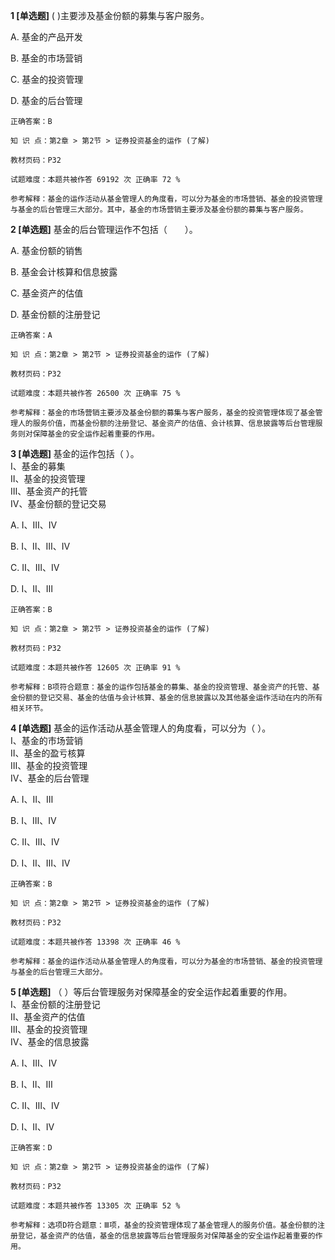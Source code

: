 **1 [单选题]** (       )主要涉及基金份额的募集与客户服务。 

A. 基金的产品开发

B. 基金的市场营销

C. 基金的投资管理

D. 基金的后台管理 

```
正确答案：B

知 识 点：第2章 > 第2节 > 证券投资基金的运作 (了解)

教材页码：P32

试题难度：本题共被作答 69192 次 正确率 72 %

参考解释：基金的运作活动从基金管理人的角度看，可以分为基金的市场营销、基金的投资管理与基金的后台管理三大部分。其中，基金的市场营销主要涉及基金份额的募集与客户服务。
```


**2 [单选题]** 基金的后台管理运作不包括（&emsp;&emsp;）。

A. 基金份额的销售

B. 基金会计核算和信息披露

C. 基金资产的估值

D. 基金份额的注册登记

```
正确答案：A

知 识 点：第2章 > 第2节 > 证券投资基金的运作 (了解)

教材页码：P32

试题难度：本题共被作答 26500 次 正确率 75 %

参考解释：基金的市场营销主要涉及基金份额的募集与客户服务，基金的投资管理体现了基金管理人的服务价值，而基金份额的注册登记、基金资产的估值、会计核算、信息披露等后台管理服务则对保障基金的安全运作起着重要的作用。
```


**3 [单选题]** 基金的运作包括（       ）。<br />
Ⅰ、基金的募集<br />
Ⅱ、基金的投资管理<br />
Ⅲ、基金资产的托管<br />
Ⅳ、基金份额的登记交易

A. Ⅰ、Ⅲ、Ⅳ

B. Ⅰ、Ⅱ、Ⅲ、Ⅳ

C. Ⅱ、Ⅲ、Ⅳ

D. Ⅰ、Ⅱ、Ⅲ

```
正确答案：B

知 识 点：第2章 > 第2节 > 证券投资基金的运作 (了解)

教材页码：P32

试题难度：本题共被作答 12605 次 正确率 91 %

参考解释：B项符合题意：基金的运作包括基金的募集、基金的投资管理、基金资产的托管、基金份额的登记交易、基金的估值与会计核算、基金的信息披露以及其他基金运作活动在内的所有相关环节。
```


**4 [单选题]** 基金的运作活动从基金管理人的角度看，可以分为（       ）。<br />
Ⅰ、基金的市场营销<br />
Ⅱ、基金的盈亏核算<br />
Ⅲ、基金的投资管理<br />
Ⅳ、基金的后台管理

A. Ⅰ、Ⅱ、Ⅲ

B. Ⅰ、Ⅲ、Ⅳ

C. Ⅱ、Ⅲ、Ⅳ

D. Ⅰ、Ⅱ、Ⅲ、Ⅳ

```
正确答案：B

知 识 点：第2章 > 第2节 > 证券投资基金的运作 (了解)

教材页码：P32

试题难度：本题共被作答 13398 次 正确率 46 %

参考解释：基金的运作活动从基金管理人的角度看，可以分为基金的市场营销、基金的投资管理与基金的后台管理三大部分。
```


**5 [单选题]** （       ）等后台管理服务对保障基金的安全运作起着重要的作用。<br />
Ⅰ、基金份额的注册登记<br />
Ⅱ、基金资产的估值<br />
Ⅲ、基金的投资管理<br />
Ⅳ、基金的信息披露

A. Ⅰ、Ⅲ、Ⅳ

B. Ⅰ、Ⅱ、Ⅲ

C. Ⅱ、Ⅲ、Ⅳ

D. Ⅰ、Ⅱ、Ⅳ

```
正确答案：D

知 识 点：第2章 > 第2节 > 证券投资基金的运作 (了解)

教材页码：P32

试题难度：本题共被作答 13305 次 正确率 52 %

参考解释：选项D符合题意：Ⅲ项，基金的投资管理体现了基金管理人的服务价值。基金份额的注册登记，基金资产的估值，基金的信息披露等后台管理服务对保障基金的安全运作起着重要的作用。
```

